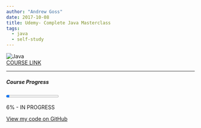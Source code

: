 ```yaml
---
author: "Andrew Goss"
date: 2017-10-08
title: Udemy- Complete Java Masterclass
tags:
  - java
  - self-study
---
```

![Java](/img/post/java.png "Java")<br>
<a href="https://www.udemy.com/java-the-complete-java-developer-course" target="_blank">COURSE LINK</a><br>
<hr>

##### Course Progress
<progress max="1.0" value="0.06"></progress>

6% - <green>IN PROGRESS</green>

<a href="https://github.com/andrewrgoss/complete-java-masterclass" class="btn" target="_blank">View my code on GitHub</a>